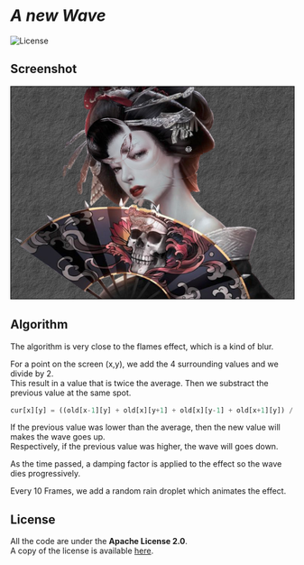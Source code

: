 # *A new Wave*

![License](https://img.shields.io/badge/license-Apache--2.0-blue.svg?style=flat-square)

## **Screenshot**

![screenshot](../../images/screenshot/ts-water.screenshot.png)


## **Algorithm**

The algorithm is very close to the flames effect, which is a kind of blur.

For a point on the screen (x,y), we add the 4 surrounding values and we divide by 2.  
This result in a value that is twice the average. Then we substract the previous value at the same spot.

``` javascript
cur[x][y] = ((old[x-1][y] + old[x][y+1] + old[x][y-1] + old[x+1][y]) / 2.0) - cur[x][y];
```
If the previous value was lower than the average, then the new value will makes the wave goes up.  
Respectively, if the previous value was higher, the wave will goes down.

As the time passed, a damping factor is applied to the effect so the wave dies progressively.

Every 10 Frames, we add a random rain droplet which animates the effect.

## **License**

All the code are under the **Apache License 2.0**.  
A copy of the license is available [here](https://choosealicense.com/licenses/apache-2.0/).
